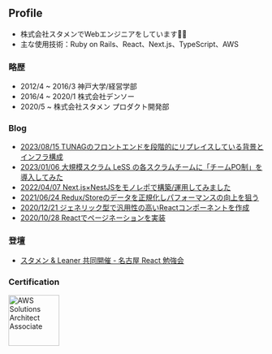 ## Profile
- 株式会社スタメンでWebエンジニアをしています👨‍💻
- 主な使用技術：Ruby on Rails、React、Next.js、TypeScript、AWS

### 略歴
- 2012/4 ~ 2016/3 神戸大学/経営学部
- 2016/4 ~ 2020/1 株式会社デンソー
- 2020/5 ~ 株式会社スタメン プロダクト開発部 

### Blog
- [2023/08/15 TUNAGのフロントエンドを段階的にリプレイスしている背景とインフラ構成](https://tech.stmn.co.jp/entry/2023/08/15/112321)
- [2023/01/06 大規模スクラム LeSS の各スクラムチームに「チームPO制」を導入してみた](https://tech.stmn.co.jp/entry/2023/01/06/153622)
- [2022/04/07 Next.js×NestJSをモノレポで構築/運用してみました](https://tech.stmn.co.jp/entry/2022/04/07/145210)
- [2021/06/24 Redux/Storeのデータを正規化しパフォーマンスの向上を狙う](https://tech.stmn.co.jp/entry/2021/06/24/163309)
- [2020/12/21 ジェネリック型で汎用性の高いReactコンポーネントを作成](https://tech.stmn.co.jp/entry/2020/12/21/182743)
- [2020/10/28 Reactでページネーションを実装](https://tech.stmn.co.jp/entry/2020/10/28/141406)

### 登壇
- [スタメン & Leaner 共同開催 - 名古屋 React 勉強会](https://stmn.connpass.com/event/299360/)

### Certification
<img height="100" src="https://user-images.githubusercontent.com/58158037/107533438-48ad8d80-6c02-11eb-9b50-7589e676af34.png" alt="AWS Solutions Architect Associate" style="max-width: 100%;">


<!--
**golazooo23/golazooo23** is a ✨ _special_ ✨ repository because its `README.md` (this file) appears on your GitHub profile.

Here are some ideas to get you started:

- 🔭 I’m currently working on ...
- 🌱 I’m currently learning ...
- 👯 I’m looking to collaborate on ...
- 🤔 I’m looking for help with ...
- 💬 Ask me about ...
- 📫 How to reach me: ...
- 😄 Pronouns: ...
- ⚡ Fun fact: ...
-->
